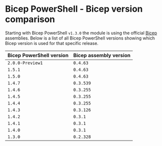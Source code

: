 # Bicep PowerShell - Bicep version comparison

Starting with Bicep PowerShell `v1.3.0` the module is using the official [Bicep](https://github.com/Azure/bicep) assemblies. Below is a list of all Bicep PowerShell versions showing which Bicep version is used for that specific release.

| Bicep PowerShell version | Bicep assembly version |
| --- | --- |
| `2.0.0-Preview1` | `0.4.63` |
| `1.5.1` | `0.4.63` |
| `1.5.0` | `0.4.63` |
| `1.4.7` | `0.3.539` |
| `1.4.6` | `0.3.255` |
| `1.4.5` | `0.3.255` |
| `1.4.4` | `0.3.255` |
| `1.4.3` | `0.3.126` |
| `1.4.2` | `0.3.1` |
| `1.4.1` | `0.3.1` |
| `1.4.0` | `0.3.1` |
| `1.3.0` | `0.2.328` |
